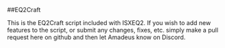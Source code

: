 ##EQ2Craft

This is the EQ2Craft script included with ISXEQ2.  If you wish to add new features to the script, or submit any changes, fixes, etc. simply make a pull request here on github and then let Amadeus know on Discord.
